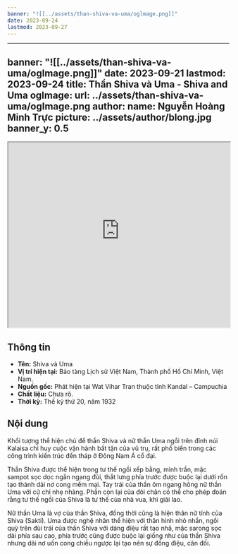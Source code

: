 ```yaml
---
banner: "![[../assets/than-shiva-va-uma/oglmage.png]]"
date: 2023-09-24
lastmod: 2023-09-27
---
```

---
banner: "![[../assets/than-shiva-va-uma/oglmage.png]]"
date: 2023-09-21
lastmod: 2023-09-24
title: Thần Shiva và Uma - Shiva and Uma
ogImage:
  url: ../assets/than-shiva-va-uma/ogImage.png
author:
  name: Nguyễn Hoàng Minh Trực
  picture: ../assets/author/blong.jpg
banner_y: 0.5
---
<iframe src="https://projectscanner.streamlit.app/Than-Shiva-va-Uma/?embed=true" style="height:420px;width:100%;"></iframe>

## Thông tin
- **Tên:** Shiva và Uma
- **Vị trí hiện tại:** Bảo tàng Lịch sử Việt Nam, Thành phố Hồ Chí Minh, Việt Nam.
- **Nguồn gốc:** Phát hiện tại Wat Vihar Tran thuộc tỉnh Kandal – Campuchia
- **Chất liệu:** Chưa rõ.
- **Thời kỳ:** Thế kỷ thứ 20, năm 1932

## Nội dung
Khối tượng thể hiện chủ đề thần Shiva và nữ thần Uma ngồi trên đỉnh núi Kalaisa chỉ huy cuộc vận hành bất tận của vũ trụ, rất phổ biến trong các công trình kiến trúc đền tháp ở Đông Nam Á cổ đại. 

Thần Shiva được thể hiện trong tư thế ngồi xếp bằng, mình trần, mặc sampot sọc dọc ngắn ngang đùi, thắt lưng phía trước được buộc lại dưới rốn tạo thành dải nơ cong mềm mại. Tay trái của thần ôm ngang hông nữ thần Uma với cử chỉ nhẹ nhàng. Phần còn lại của đôi chân có thể cho phép đoán rằng tư thế ngồi của Shiva là tư thế của nhà vua, khi giải lao. 

Nữ thần Uma là vợ của thần Shiva, đồng thời cũng là hiện thân nữ tính của Shiva (Sakti). Uma được nghệ nhân thể hiện với thân hình nhỏ nhắn, ngồi quỳ trên đùi trái của thần Shiva với dáng điệu rất tao nhã, mặc sarong sọc dài phía sau cao, phía trước cũng được buộc lại giống như của thần Shiva nhưng dãi nơ uốn cong chiều ngược lại tạo nên sự đồng điệu, cân đối.